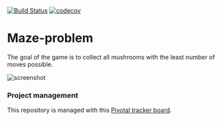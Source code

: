[![Build Status](https://travis-ci.org/otseobande/maze-problem.svg?branch=develop)](https://travis-ci.org/otseobande/maze-problem) [![codecov](https://codecov.io/gh/otseobande/maze-problem/branch/develop/graph/badge.svg)](https://codecov.io/gh/otseobande/maze-problem)

# Maze-problem

The goal of the game is to collect all mushrooms with the least number of moves possible.

![screenshot](https://res.cloudinary.com/otse/image/upload/v1543437991/Screen_Shot_2018-11-28_at_9.44.41_PM_g6y2jq.png)

### Project management
This repository is managed with this [Pivotal tracker board](https://www.pivotaltracker.com/n/projects/2228237).